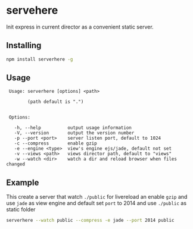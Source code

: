 servehere
=========

Init express in current director as a convenient static server.

## Installing
```bash
npm install serverhere -g
```

## Usage
```cli
 Usage: serverhere [options] <path>

        (path default is ".")


 Options:

   -h, --help          output usage information
   -V, --version       output the version number
   -p --port <port>    server listen port, default to 1024
   -c --compress       enable gzip
   -e --engine <type>  view's engine ejs/jade, default not set
   -v --views <path>   views director path, default to "views"
   -w --watch <dir>    watch a dir and reload browser when files changed
```

## Example
This create a server that watch `./public` for livereload an enable `gzip` and use `jade` as view engine 
and default set `port` to 2014 and use `./public` as static folder
```bash
serverhere --watch public --compress -e jade --port 2014 public
```
